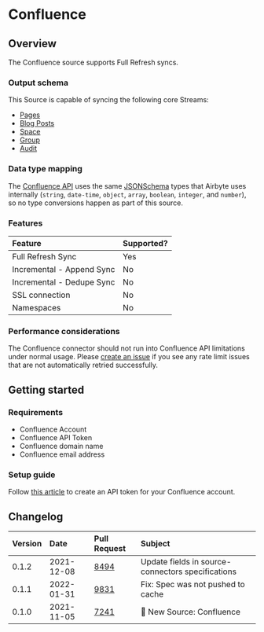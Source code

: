 # Confluence

## Overview

The Confluence source supports Full Refresh syncs. 

### Output schema

This Source is capable of syncing the following core Streams:

* [Pages](https://developer.atlassian.com/cloud/confluence/rest/api-group-content/#api-wiki-rest-api-content-get)
* [Blog Posts](https://developer.atlassian.com/cloud/confluence/rest/api-group-content/#api-wiki-rest-api-content-get)
* [Space](https://developer.atlassian.com/cloud/confluence/rest/api-group-space/#api-wiki-rest-api-space-get)
* [Group](https://developer.atlassian.com/cloud/confluence/rest/api-group-group/#api-wiki-rest-api-group-get)
* [Audit](https://developer.atlassian.com/cloud/confluence/rest/api-group-audit/#api-wiki-rest-api-audit-get)

### Data type mapping

The [Confluence API](https://developer.atlassian.com/cloud/confluence/rest/intro/#about) uses the same [JSONSchema](https://json-schema.org/understanding-json-schema/reference/index.html) types that Airbyte uses internally \(`string`, `date-time`, `object`, `array`, `boolean`, `integer`, and `number`\), so no type conversions happen as part of this source.

### Features

| Feature | Supported? |
| :--- | :--- |
| Full Refresh Sync | Yes |
| Incremental - Append Sync | No |
| Incremental - Dedupe Sync | No |
| SSL connection | No |
| Namespaces | No |

### Performance considerations

The Confluence connector should not run into Confluence API limitations under normal usage. Please [create an issue](https://github.com/airbytehq/airbyte/issues) if you see any rate limit issues that are not automatically retried successfully.

## Getting started

### Requirements

* Confluence Account
* Confluence API Token
* Confluence domain name
* Confluence email address

### Setup guide

Follow [this article](https://support.atlassian.com/atlassian-account/docs/manage-api-tokens-for-your-atlassian-account/) to create an API token for your Confluence account. 

## Changelog

| Version | Date | Pull Request | Subject |
| :--- | :--- | :--- | :--- |
| 0.1.2 | 2021-12-08 | [8494](https://github.com/airbytehq/airbyte/pull/8494) | Update fields in source-connectors specifications |
| 0.1.1 | 2022-01-31 | [9831](https://github.com/airbytehq/airbyte/pull/9831) | Fix: Spec was not pushed to cache |
| 0.1.0 | 2021-11-05 | [7241](https://github.com/airbytehq/airbyte/pull/7241) | 🎉 New Source: Confluence |